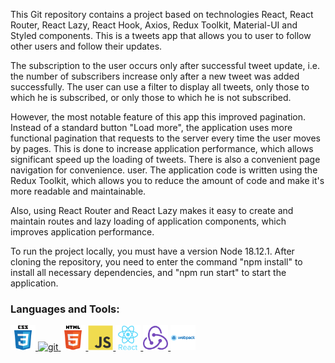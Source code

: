This Git repository contains a project based on technologies React, React
Router, React Lazy, React Hook, Axios, Redux Toolkit, Material-UI and Styled
components. This is a tweets app that allows you to user to follow other users
and follow their updates.

The subscription to the user occurs only after successful tweet update, i.e. the
number of subscribers increase only after a new tweet was added successfully.
The user can use a filter to display all tweets, only those to which he is
subscribed, or only those to which he is not subscribed.

However, the most notable feature of this app this improved pagination. Instead
of a standard button "Load more", the application uses more functional
pagination that requests to the server every time the user moves by pages. This
is done to increase application performance, which allows significant speed up
the loading of tweets. There is also a convenient page navigation for
convenience. user. The application code is written using the Redux Toolkit,
which allows you to reduce the amount of code and make it's more readable and
maintainable.

Also, using React Router and React Lazy makes it easy to create and maintain
routes and lazy loading of application components, which improves application
performance.

To run the project locally, you must have a version Node 18.12.1. After cloning
the repository, you need to enter the command "npm install" to install all
necessary dependencies, and "npm run start" to start the application.

<p align="left"></p>

<h3 align="left">Languages and Tools:</h3>
<p align="left"> <a href="https://www.w3schools.com/css/" target="_blank" rel="noreferrer"> <img src="https://raw.githubusercontent.com/devicons/devicon/master/icons/css3/css3-original-wordmark.svg" alt="css3" width="40" height="40"/> </a> <a href="https://git-scm.com/" target="_blank" rel="noreferrer"> <img src="https://www.vectorlogo.zone/logos/git-scm/git-scm-icon.svg" alt="git" width="40" height="40"/> </a> <a href="https://www.w3.org/html/" target="_blank" rel="noreferrer"> <img src="https://raw.githubusercontent.com/devicons/devicon/master/icons/html5/html5-original-wordmark.svg" alt="html5" width="40" height="40"/> </a> <a href="https://developer.mozilla.org/en-US/docs/Web/JavaScript" target="_blank" rel="noreferrer"> <img src="https://raw.githubusercontent.com/devicons/devicon/master/icons/javascript/javascript-original.svg" alt="javascript" width="40" height="40"/> </a> <a href="https://reactjs.org/" target="_blank" rel="noreferrer"> <img src="https://raw.githubusercontent.com/devicons/devicon/master/icons/react/react-original-wordmark.svg" alt="react" width="40" height="40"/> </a> <a href="https://redux.js.org" target="_blank" rel="noreferrer"> <img src="https://raw.githubusercontent.com/devicons/devicon/master/icons/redux/redux-original.svg" alt="redux" width="40" height="40"/> </a> <a href="https://webpack.js.org" target="_blank" rel="noreferrer"> <img src="https://raw.githubusercontent.com/devicons/devicon/d00d0969292a6569d45b06d3f350f463a0107b0d/icons/webpack/webpack-original-wordmark.svg" alt="webpack" width="40" height="40"/> </a> </p>
